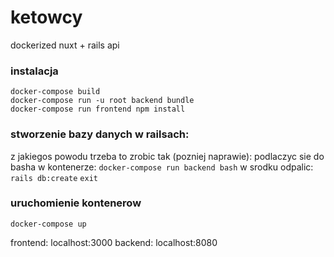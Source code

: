 # ketowcy

dockerized
nuxt + rails api

### instalacja
```
docker-compose build
docker-compose run -u root backend bundle
docker-compose run frontend npm install
```

### stworzenie bazy danych w railsach:
z jakiegos powodu trzeba to zrobic tak (pozniej naprawie):
podlaczyc sie do basha w kontenerze:
`docker-compose run backend bash`
w srodku odpalic:
`rails db:create`
`exit`


### uruchomienie kontenerow
```
docker-compose up
```

frontend: localhost:3000
backend: localhost:8080
